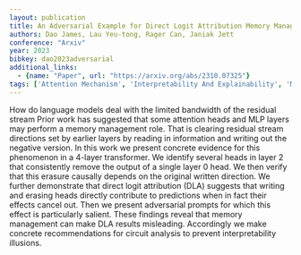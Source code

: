```yaml
---
layout: publication
title: An Adversarial Example for Direct Logit Attribution Memory Management in gelu-4l
authors: Dao James, Lau Yeu-tong, Rager Can, Janiak Jett
conference: "Arxiv"
year: 2023
bibkey: dao2023adversarial
additional_links:
  - {name: "Paper", url: "https://arxiv.org/abs/2310.07325"}
tags: ['Attention Mechanism', 'Interpretability And Explainability', 'Model Architecture', 'Pretraining Methods', 'Prompting', 'Reinforcement Learning', 'Security', 'Transformer']
---
```

How do language models deal with the limited bandwidth of the residual stream Prior work has suggested that some attention heads and MLP layers may perform a memory management role. That is clearing residual stream directions set by earlier layers by reading in information and writing out the negative version. In this work we present concrete evidence for this phenomenon in a 4-layer transformer. We identify several heads in layer 2 that consistently remove the output of a single layer 0 head. We then verify that this erasure causally depends on the original written direction. We further demonstrate that direct logit attribution (DLA) suggests that writing and erasing heads directly contribute to predictions when in fact their effects cancel out. Then we present adversarial prompts for which this effect is particularly salient. These findings reveal that memory management can make DLA results misleading. Accordingly we make concrete recommendations for circuit analysis to prevent interpretability illusions.
